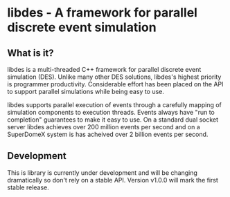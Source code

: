# libdes - A framework for parallel discrete event simulation

## What is it?
libdes is a multi-threaded C++ framework for parallel discrete event simulation (DES). Unlike many other DES solutions, libdes's highest priority is programmer productivity. Considerable effort has been placed on the API to support parallel simulations while being easy to use.

libdes supports parallel execution of events through a carefully mapping of simulation components to execution threads. Events always have "run to completion" guarantees to make it easy to use. On a standard dual socket server libdes achieves over 200 million events per second and on a SuperDomeX system is has acheived over 2 billion events per second.

## Development
This is library is currently under development and will be changing dramatically so don't rely on a stable API. Version v1.0.0 will mark the first stable release.
